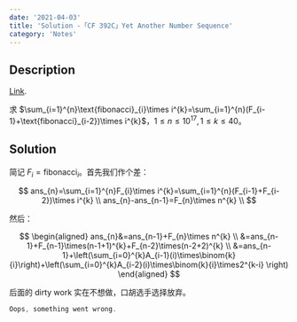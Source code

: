 ```yaml
---
date: '2021-04-03'
title: 'Solution -「CF 392C」Yet Another Number Sequence'
category: 'Notes'
---
```


## Description

[Link](http://codeforces.com/problemset/problem/392/C).

求 $\sum_{i=1}^{n}\text{fibonacci}_{i}\times i^{k}=\sum_{i=1}^{n}(F_{i-1}+\text{fibonacci}_{i-2})\times i^{k}$，$1\le n\le10^{17},1\le k\le40$。

## Solution

简记 $F_{i}=\text{fibonacci}_{i}$。首先我们作个差：

$$
ans_{n}=\sum_{i=1}^{n}F_{i}\times i^{k}=\sum_{i=1}^{n}(F_{i-1}+F_{i-2})\times i^{k} \\
ans_{n}-ans_{n-1}=F_{n}\times n^{k} \\
$$

然后：

$$
\begin{aligned}
ans_{n}&=ans_{n-1}+F_{n}\times n^{k} \\
&=ans_{n-1}+F_{n-1}\times(n-1+1)^{k}+F_{n-2}\times(n-2+2)^{k} \\
&=ans_{n-1}+\left(\sum_{i=0}^{k}A_{i-1}(i)\times\binom{k}{i}\right)+\left(\sum_{i=0}^{k}A_{i-2}(i)\times\binom{k}{i}\times2^{k-i} \right)
\end{aligned}
$$

后面的 dirty work 实在不想做，口胡选手选择放弃。

```cpp
Oops, something went wrong.
```
